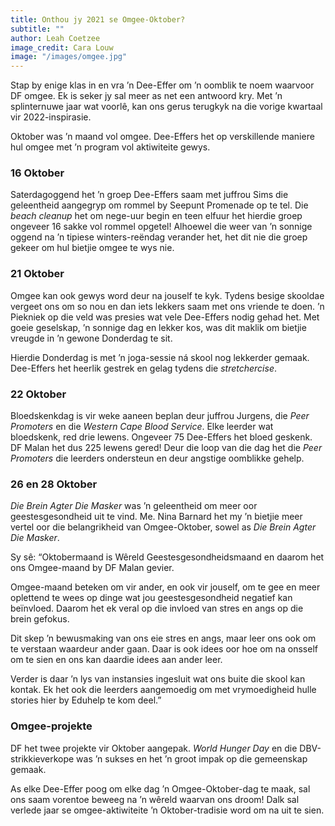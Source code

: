 ```yaml
---
title: Onthou jy 2021 se Omgee-Oktober?
subtitle: ""
author: Leah Coetzee
image_credit: Cara Louw
image: "/images/omgee.jpg"
---
```


Stap by enige klas in en vra ’n Dee-Effer om ’n oomblik te noem waarvoor DF omgee. Ek is seker jy sal meer as net een antwoord kry. Met ’n splinternuwe jaar wat voorlê, kan ons gerus terugkyk na die vorige kwartaal vir 2022-inspirasie.

Oktober was ’n maand vol omgee. Dee-Effers het op verskillende maniere hul omgee met ’n program vol aktiwiteite gewys.

### 16 Oktober

Saterdagoggend het ’n groep Dee-Effers saam met juffrou Sims die geleentheid aangegryp om rommel by Seepunt Promenade op te tel. Die _beach cleanup_ het om nege-uur begin en teen elfuur het hierdie groep ongeveer 16 sakke vol rommel opgetel! Alhoewel die weer van ’n sonnige oggend na ’n tipiese winters-reëndag verander het, het dit nie die groep gekeer om hul bietjie omgee te wys nie.

### 21 Oktober

Omgee kan ook gewys word deur na jouself te kyk. Tydens besige skooldae vergeet ons om so nou en dan iets lekkers saam met ons vriende te doen. ’n Piekniek op die veld was presies wat vele Dee-Effers nodig gehad het. Met goeie geselskap, ’n sonnige dag en lekker kos, was dit maklik om bietjie vreugde in ’n gewone Donderdag te sit.

Hierdie Donderdag is met ’n joga-sessie ná skool nog lekkerder gemaak. Dee-Effers het heerlik gestrek en gelag tydens die _stretchercise_.

### 22 Oktober

Bloedskenkdag is vir weke aaneen beplan deur juffrou Jurgens, die _Peer Promoters_ en die _Western Cape Blood Service_. Elke leerder wat bloedskenk, red drie lewens. Ongeveer 75 Dee-Effers het bloed geskenk. DF Malan het dus 225 lewens gered! Deur die loop van die dag het die _Peer Promoters_ die leerders ondersteun en deur angstige oomblikke gehelp.

### 26 en 28 Oktober

_Die Brein Agter Die Masker_ was ’n geleentheid om meer oor geestesgesondheid uit te vind. Me. Nina Barnard het my ’n bietjie meer vertel oor die belangrikheid van Omgee-Oktober, sowel as _Die Brein Agter Die Masker_.

Sy sê: “Oktobermaand is Wêreld Geestesgesondheidsmaand en daarom het ons Omgee-maand by DF Malan gevier.

Omgee-maand beteken om vir ander, en ook vir jouself, om te gee en meer oplettend te wees op dinge wat jou geestesgesondheid negatief kan beïnvloed. Daarom het ek veral op die invloed van stres en angs op die brein gefokus.

Dit skep ’n bewusmaking van ons eie stres en angs, maar leer ons ook om te verstaan waardeur ander gaan. Daar is ook idees oor hoe om na onsself om te sien en ons kan daardie idees aan ander leer.

Verder is daar ’n lys van instansies ingesluit wat ons buite die skool kan kontak. Ek het ook die leerders aangemoedig om met vrymoedigheid hulle stories hier by Eduhelp te kom deel.”

### Omgee-projekte

DF het twee projekte vir Oktober aangepak. _World Hunger Day_ en die DBV-strikkieverkope was ’n sukses en het ’n groot impak op die gemeenskap gemaak.

As elke Dee-Effer poog om elke dag ’n Omgee-Oktober-dag te maak, sal ons saam vorentoe beweeg na ’n wêreld waarvan ons droom! Dalk sal verlede jaar se omgee-aktiwiteite ’n Oktober-tradisie word om na uit te sien.
